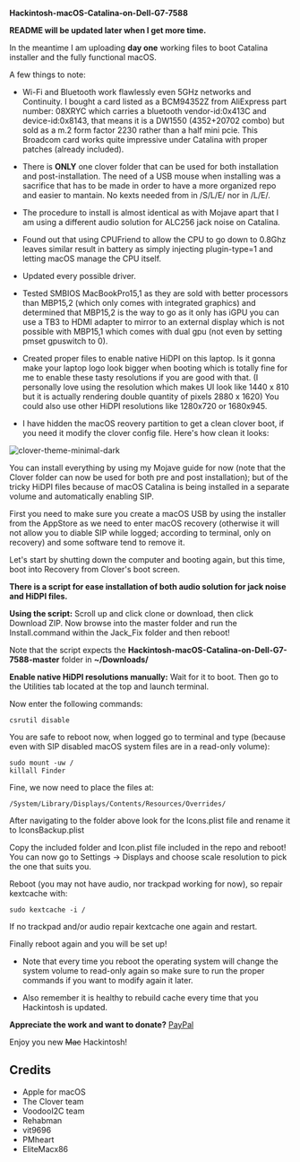 **Hackintosh-macOS-Catalina-on-Dell-G7-7588**

**README will be updated later when I get more time.**


In the meantime I am uploading **day one** working files to boot Catalina installer and the fully functional macOS.

A few things to note:

* Wi-Fi and Bluetooth work flawlessly even 5GHz networks and Continuity. I bought a card listed as a BCM94352Z from AliExpress part number: 08XRYC which carries a bluetooth vendor-id:0x413C and device-id:0x8143, that means it is a DW1550 (4352+20702 combo) but sold as a m.2 form factor 2230 rather than a half mini pcie. This Broadcom card works quite impressive under Catalina with proper patches (already included).

* There is **ONLY** one clover folder that can be used for both installation and post-installation. The need of a USB mouse when installing was a sacrifice that has to be made in order to have a more organized repo and easier to mantain. No kexts needed from in /S/L/E/ nor in /L/E/.

* The procedure to install is almost identical as with Mojave apart that I am using a different audio solution for ALC256 jack noise on Catalina.
* Found out that using CPUFriend to allow the CPU to go down to 0.8Ghz leaves similar result in battery as simply injecting plugin-type=1 and letting macOS manage the CPU itself.
* Updated every possible driver.
* Tested SMBIOS MacBookPro15,1 as they are sold with better processors than MBP15,2 (which only comes with integrated graphics) and determined that MBP15,2 is the way to go as it only has iGPU you can use a TB3 to HDMI adapter to mirror to an external display which is not possible with MBP15,1 which comes with dual gpu (not even by setting pmset gpuswitch to 0).
* Created proper files to enable native HiDPI on this laptop. Is it gonna make your laptop logo look bigger when booting which is totally fine for me to enable these tasty resolutions if you are good with that. (I personally love using the resolution which makes UI look like 1440 x 810 but it is actually rendering double quantity of pixels 2880 x 1620) You could also use other HiDPI resolutions like 1280x720 or 1680x945.
* I have hidden the macOS reovery partition to get a clean clover boot, if you need it modify the clover config file. Here's how clean it looks:

![clover-theme-minimal-dark](https://i.imgur.com/zGbHRCo.png)

You can install everything by using my Mojave guide for now (note that the Clover folder can now be used for both pre and post installation); but of the tricky HiDPI files because of macOS Catalina is being installed in a separate volume and automatically enabling SIP.

First you need to make sure you create a macOS USB by using the installer from the AppStore as we need to enter macOS recovery (otherwise it will not allow you to diable SIP while logged; according to terminal, only on recovery) and some software tend to remove it.

Let's start by shutting down the computer and booting again, but this time, boot into Recovery from Clover's boot screen.

**There is a script for ease installation of both audio solution for jack noise and HiDPI files.**

**Using the script:** 
Scroll up and click clone or download, then click Download ZIP. Now browse into the master folder and run the Install.command within the Jack_Fix folder and then reboot!

Note that the script expects the **Hackintosh-macOS-Catalina-on-Dell-G7-7588-master** folder in **~/Downloads/**

**Enable native HiDPI resolutions manually:**
Wait for it to boot. Then go to the Utilities tab located at the top and launch terminal. 

Now enter the following commands:

	csrutil disable
	
You are safe to reboot now, when logged go to terminal and type (because even with SIP disabled macOS system files are in a read-only volume):
	
	sudo mount -uw /
	killall Finder
	
Fine, we now need to place the files at:

	/System/Library/Displays/Contents/Resources/Overrides/

After navigating to the folder above look for the Icons.plist file and rename it to IconsBackup.plist

Copy the included folder and Icon.plist file included in the repo and reboot! You can now go to Settings -> Displays and choose scale resolution to pick the one that suits you.

Reboot (you may not have audio, nor trackpad working for now), so repair kextcache with:

	sudo kextcache -i /
	
If no trackpad and/or audio repair kextcache one again and restart.

Finally reboot again and you will be set up!

* Note that every time you reboot the operating system will change the system volume to read-only again so make sure to run the proper commands if you want to modify again it later. 

* Also remember it is healthy to rebuild cache every time that you Hackintosh is updated.

**Appreciate the work and want to donate?** [PayPal](<https://www.paypal.me/juanvasquezcastro>)


Enjoy you new ~~Mac~~ Hackintosh!

## Credits

* Apple for macOS
* The Clover team
* VoodooI2C team
* Rehabman
* vit9696
* PMheart
* EliteMacx86
